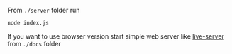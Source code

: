 From `./server` folder run

```bash
node index.js
```


If you want to use browser version start simple web server like [live-server](https://www.npmjs.com/package/live-server) from `./docs` folder
